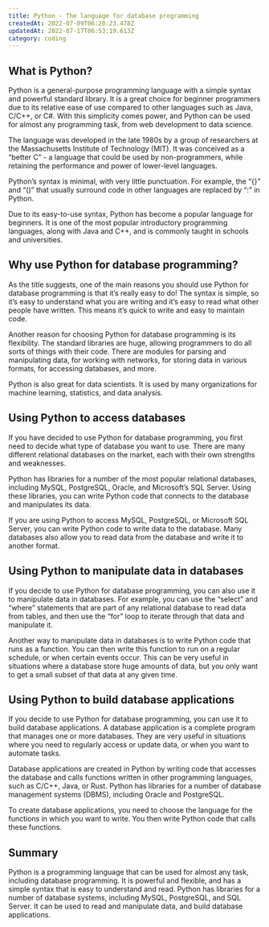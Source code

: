 ```yaml
---
title: Python - The language for database programming
createdAt: 2022-07-09T06:20:23.478Z
updatedAt: 2022-07-17T06:53:19.613Z
category: coding
---
```


## What is Python?

Python is a general-purpose programming language with a simple syntax and powerful standard library. It is a great choice for beginner programmers due to its relative ease of use compared to other languages such as Java, C/C++, or C#. With this simplicity comes power, and Python can be used for almost any programming task, from web development to data science.

The language was developed in the late 1980s by a group of researchers at the Massachusetts Institute of Technology (MIT). It was conceived as a “better C” - a language that could be used by non-programmers, while retaining the performance and power of lower-level languages.

Python’s syntax is minimal, with very little punctuation. For example, the “{}” and “()” that usually surround code in other languages are replaced by “:” in Python.

Due to its easy-to-use syntax, Python has become a popular language for beginners. It is one of the most popular introductory programming languages, along with Java and C++, and is commonly taught in schools and universities.

## Why use Python for database programming?

As the title suggests, one of the main reasons you should use Python for database programming is that it’s really easy to do! The syntax is simple, so it’s easy to understand what you are writing and it’s easy to read what other people have written. This means it’s quick to write and easy to maintain code. 

Another reason for choosing Python for database programming is its flexibility. The standard libraries are huge, allowing programmers to do all sorts of things with their code. There are modules for parsing and manipulating data, for working with networks, for storing data in various formats, for accessing databases, and more.

Python is also great for data scientists. It is used by many organizations for machine learning, statistics, and data analysis.

## Using Python to access databases

If you have decided to use Python for database programming, you first need to decide what type of database you want to use. There are many different relational databases on the market, each with their own strengths and weaknesses.

Python has libraries for a number of the most popular relational databases, including MySQL, PostgreSQL, Oracle, and Microsoft’s SQL Server. Using these libraries, you can write Python code that connects to the database and manipulates its data. 

If you are using Python to access MySQL, PostgreSQL, or Microsoft SQL Server, you can write Python code to write data to the database. Many databases also allow you to read data from the database and write it to another format.

## Using Python to manipulate data in databases

If you decide to use Python for database programming, you can also use it to manipulate data in databases. For example, you can use the “select” and “where” statements that are part of any relational database to read data from tables, and then use the “for” loop to iterate through that data and manipulate it. 

Another way to manipulate data in databases is to write Python code that runs as a function. You can then write this function to run on a regular schedule, or when certain events occur. This can be very useful in situations where a database store huge amounts of data, but you only want to get a small subset of that data at any given time.

## Using Python to build database applications

If you decide to use Python for database programming, you can use it to build database applications. A database application is a complete program that manages one or more databases. They are very useful in situations where you need to regularly access or update data, or when you want to automate tasks.

Database applications are created in Python by writing code that accesses the database and calls functions written in other programming languages, such as C/C++, Java, or Rust. Python has libraries for a number of database management systems (DBMS), including Oracle and PostgreSQL.

To create database applications, you need to choose the language for the functions in which you want to write. You then write Python code that calls these functions.

## Summary

Python is a programming language that can be used for almost any task, including database programming. It is powerful and flexible, and has a simple syntax that is easy to understand and read. Python has libraries for a number of database systems, including MySQL, PostgreSQL, and SQL Server. It can be used to read and manipulate data, and build database applications.
